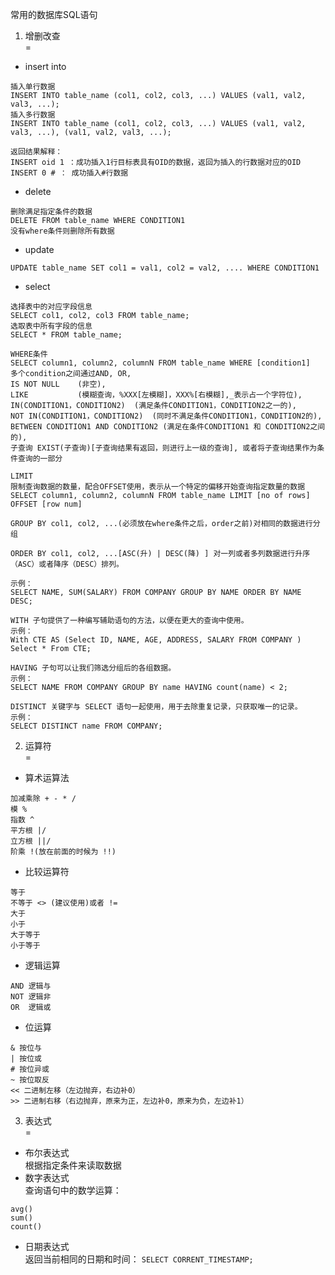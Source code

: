 常用的数据库SQL语句  
1. 增删改查  
=
* insert into
```  
插入单行数据
INSERT INTO table_name (col1, col2, col3, ...) VALUES (val1, val2, val3, ...);
插入多行数据
INSERT INTO table_name (col1, col2, col3, ...) VALUES (val1, val2, val3, ...), (val1, val2, val3, ...);

返回结果解释：
INSERT oid 1 ：成功插入1行目标表具有OID的数据，返回为插入的行数据对应的OID
INSERT 0 # ： 成功插入#行数据
```  
* delete  
```
删除满足指定条件的数据
DELETE FROM table_name WHERE CONDITION1
没有where条件则删除所有数据
```  
* update  
```
UPDATE table_name SET col1 = val1, col2 = val2, .... WHERE CONDITION1
```  
* select  
```
选择表中的对应字段信息
SELECT col1, col2, col3 FROM table_name;
选取表中所有字段的信息
SELECT * FROM table_name;

WHERE条件
SELECT column1, column2, columnN FROM table_name WHERE [condition1]  
多个condition之间通过AND, OR, 
IS NOT NULL    (非空), 
LIKE           (模糊查询，%XXX[左模糊]，XXX%[右模糊],_表示占一个字符位),
IN(CONDITION1，CONDITION2)  (满足条件CONDITION1，CONDITION2之一的),
NOT IN(CONDITION1，CONDITION2)  (同时不满足条件CONDITION1，CONDITION2的),
BETWEEN CONDITION1 AND CONDITION2 (满足在条件CONDITION1 和 CONDITION2之间的),
子查询 EXIST(子查询)[子查询结果有返回，则进行上一级的查询], 或者将子查询结果作为条件查询的一部分

LIMIT
限制查询数据的数量，配合OFFSET使用，表示从一个特定的偏移开始查询指定数量的数据
SELECT column1, column2, columnN FROM table_name LIMIT [no of rows] OFFSET [row num]

GROUP BY col1, col2, ...(必须放在where条件之后，order之前)对相同的数据进行分组

ORDER BY col1, col2, ...[ASC(升) | DESC(降) ] 对一列或者多列数据进行升序（ASC）或者降序（DESC）排列。

示例：
SELECT NAME, SUM(SALARY) FROM COMPANY GROUP BY NAME ORDER BY NAME DESC;

WITH 子句提供了一种编写辅助语句的方法，以便在更大的查询中使用。
示例：
With CTE AS (Select ID, NAME, AGE, ADDRESS, SALARY FROM COMPANY ) Select * From CTE;

HAVING 子句可以让我们筛选分组后的各组数据。
示例：
SELECT NAME FROM COMPANY GROUP BY name HAVING count(name) < 2; 

DISTINCT 关键字与 SELECT 语句一起使用，用于去除重复记录，只获取唯一的记录。
示例：
SELECT DISTINCT name FROM COMPANY;
```  
2. 运算符  
=  
* 算术运算法
```
加减乘除 + - * /
模 %
指数 ^
平方根 |/
立方根 ||/
阶乘 !(放在前面的时候为 !!)
```  
* 比较运算符  
```
等于
不等于 <> (建议使用)或者 !=
大于
小于
大于等于
小于等于
```  
* 逻辑运算  
```
AND 逻辑与
NOT 逻辑非
OR  逻辑或
```  
* 位运算  
```
& 按位与
| 按位或
# 按位异或
~ 按位取反
<< 二进制左移（左边抛弃，右边补0）
>> 二进制右移（右边抛弃，原来为正，左边补0，原来为负，左边补1）
``` 
3. 表达式  
=
* 布尔表达式  
根据指定条件来读取数据  
* 数字表达式  
查询语句中的数学运算：  
```
avg()
sum()
count()
```  
* 日期表达式  
返回当前相同的日期和时间：
`SELECT CORRENT_TIMESTAMP;`







